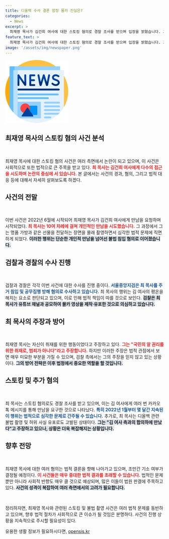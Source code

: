 ```yaml
---
title: 디올백 수사 결론 함정 몰카 진실은?
categories:
  - News
excerpt: >
  최재영 목사가 김건희 여사에 대한 스토킹 혐의로 경찰 조사를 받으며 입장을 밝혔습니다. 그는 디올백을 몰래 전달한 장면을 촬영한 혐의로 검찰 수사를 받고 있으며, 함정 몰카 논란 속에서 과연 그의 주장은 합당할까요?
feature_text: >
  최재영 목사가 김건희 여사에 대한 스토킹 혐의로 경찰 조사를 받으며 입장을 밝혔습니다. 그는 디올백을 몰래 전달한 장면을 촬영한 혐의로 검찰 수사를 받고 있으며, 함정 몰카 논란 속에서 과연 그의 주장은 합당할까요?
image: '/assets/img/newspaper.png'
---
```


<p><img src="/assets/img/newspaper.png" alt="kimp 속보" /></p>

<h2 data-ke-size="size26">최재영 목사의 스토킹 혐의 사건 분석</h2>

<p data-ke-size="size16">&nbsp;</p>

<p>최재영 목사에 대한 스토킹 혐의 사건은 여러 측면에서 논란이 되고 있으며, 이 사건은 사회적으로 또한 법적으로 큰 주목을 받고 있다. <b><span style="color: #ee2323;">최 목사는 김건희 여사에게 다수의 접근을 시도하며 논란의 중심에 서 있습니다.</span></b> 본 글에서는 사건의 경과, 혐의, 그리고 법적 대응 등에 대해서 자세히 살펴보도록 하겠다.</p>

<h2 data-ke-size="size26">사건의 전말</h2>

<p data-ke-size="size16">&nbsp;</p>

<p>이번 사건은 2022년 6월에 시작되어 최재영 목사가 김건희 여사에게 만남을 요청하며 시작되었다. <b><span style="color: #ee2323;">최 목사는 10여 차례에 걸쳐 개인적인 만남을 시도했습니다.</span></b> 그 과정에서 그는 명품 가방과 같은 선물을 전달하는 장면을 몰래 촬영하면서 심각한 법적 문제에 직면하게 되었다. <b><span style="background-color: #21538527;">이러한 행위는 단순한 개인적 만남을 넘어선 불법 침입 혐의로 이어졌습니다.</span></b></p>

<h2 data-ke-size="size26">검찰과 경찰의 수사 진행</h2>

<p data-ke-size="size16">&nbsp;</p>

<p>검찰과 경찰은 각각 이번 사건에 대한 수사를 진행 중이다. <b><span style="color: #1a5490;">서울중앙지검은 최 목사를 주거 침입 및 공무집행 방해 혐의로 수사하고 있습니다.</span></b> 최 목사의 행위는 김 여사의 평온을 해치는 요소로 판단되고 있으며, 이로 인해 법적 책임이 따를 것으로 보인다. <b><span style="background-color: #21538527;">검찰은 최 목사가 유튜브 채널과 공모하여 몰카 영상을 제작∙유포한 것으로 의심하고 있습니다.</span></b></p>

<h2 data-ke-size="size26">최 목사의 주장과 방어</h2>

<p data-ke-size="size16">&nbsp;</p>

<p>최재영 목사는 자신이 취재를 위한 행동이었다고 주장하고 있다. <b><span style="color: #ee2323;">그는 "국민의 알 권리를 위한 취재로, 범죄가 아니다"라고 주장합니다.</span></b> 하지만 이러한 주장은 법적 관점에서 보면 매우 미묘한 부분을 가질 수 있으며, 검찰 측에서는 그의 주장을 믿지 않고 있는 상황이다. <b><span style="background-color: #21538527;">그의 방어 전략은 이후 법정에서 중요한 역할을 할 것입니다.</span></b></p>

<h2 data-ke-size="size26">스토킹 및 추가 혐의</h2>

<p data-ke-size="size16">&nbsp;</p>

<p>최 목사는 스토킹 혐의로도 경찰 조사를 받고 있으며, 이는 김 여사에게 여러 번 카카오톡 메시지를 통해 만남을 요구한 것으로 나타났다. <b><span style="color: #1a5490;">특히 2022년 1월부터 몇 달간 지속된 이 행위는 법적으로 심각한 문제로 간주될 수 있습니다.</span></b> 추가로, 최 목사는 디올백 관련 불법 촬영 및 허위 사실 유포로도 고발된 상태이다. <b><span style="background-color: #21538527;">그는 "김 여사 측과의 합의하에 만났다"고 주장하고 있으나, 상황은 더욱 복잡해지는 상황입니다.</span></b></p>

<h2 data-ke-size="size26">향후 전망</h2>

<p data-ke-size="size16">&nbsp;</p>

<p>최재영 목사에 대한 여러 혐의는 법적 결론을 향해 나아가고 있으며, 조만간 기소 여부가 결정될 예정이다. <b><span style="color: #ee2323;">이 사건들은 매우 중대한 법적 결과를 초래할 수 있습니다.</span></b> 법적인 문제뿐만 아니라 사회적 반향도 매우 클 것으로 예상되며, 많은 이들이 법원 판결에 주목하고 있다. <b><span style="background-color: #21538527;">사건의 성격이 복잡하여 여러 측면에서의 고려가 필요합니다.</span></b></p>

<p data-ke-size="size16">&nbsp;</p>

<p>정리하자면, 최재영 목사와 관련된 스토킹 및 불법 촬영 사건은 여러 법적 문제를 동반하고 있으며, 향후 법적 절차가 사회적으로 큰 이슈가 될 것임은 분명하다. 사건의 진행 상황을 지속적으로 주시할 필요성이 있다.</p>
유용한 생활 정보가 필요하시다면, <a href="https://opensis.kr" rel="dofollow">opensis.kr</a>


